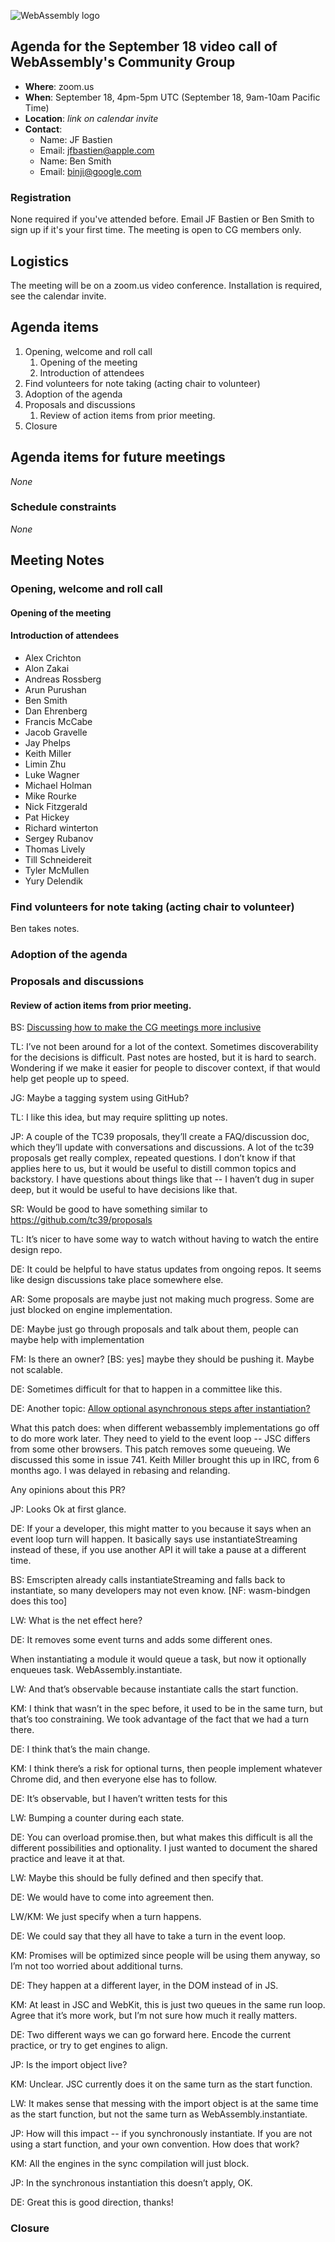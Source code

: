 ![WebAssembly logo](/images/WebAssembly.png)

## Agenda for the September 18 video call of WebAssembly's Community Group

- **Where**: zoom.us
- **When**: September 18, 4pm-5pm UTC (September 18, 9am-10am Pacific Time)
- **Location**: *link on calendar invite*
- **Contact**:
    - Name: JF Bastien
    - Email: jfbastien@apple.com
    - Name: Ben Smith
    - Email: binji@google.com

### Registration

None required if you've attended before. Email JF Bastien or Ben Smith to sign
up if it's your first time. The meeting is open to CG members only.

## Logistics

The meeting will be on a zoom.us video conference.
Installation is required, see the calendar invite.

## Agenda items

1. Opening, welcome and roll call
    1. Opening of the meeting
    1. Introduction of attendees
1. Find volunteers for note taking (acting chair to volunteer)
1. Adoption of the agenda
1. Proposals and discussions
    1. Review of action items from prior meeting.
1. Closure

## Agenda items for future meetings

*None*

### Schedule constraints

*None*

## Meeting Notes

### Opening, welcome and roll call

#### Opening of the meeting

#### Introduction of attendees

* Alex Crichton
* Alon Zakai
* Andreas Rossberg
* Arun Purushan
* Ben Smith
* Dan Ehrenberg
* Francis McCabe
* Jacob Gravelle
* Jay Phelps
* Keith Miller
* Limin Zhu
* Luke Wagner
* Michael Holman
* Mike Rourke
* Nick Fitzgerald
* Pat Hickey
* Richard winterton
* Sergey Rubanov
* Thomas Lively
* Till Schneidereit
* Tyler McMullen
* Yury Delendik

### Find volunteers for note taking (acting chair to volunteer)

Ben takes notes.

### Adoption of the agenda

### Proposals and discussions

#### Review of action items from prior meeting.

BS: [Discussing how to make the CG meetings more inclusive](https://github.com/WebAssembly/meetings/issues/304)

TL: I’ve not been around for a lot of the context. Sometimes discoverability for the decisions is difficult. Past notes are hosted, but it is hard to search. Wondering if we make it easier for people to discover context, if that would help get people up to speed.

JG: Maybe a tagging system using GitHub?

TL: I like this idea, but may require splitting up notes.

JP: A couple of the TC39 proposals, they’ll create a FAQ/discussion doc, which they’ll update with conversations and discussions. A lot of the tc39 proposals get really complex, repeated questions. I don’t know if that applies here to us, but it would be useful to distill common topics and backstory. I have questions about things like that -- I haven’t dug in super deep, but it would be useful to have decisions like that.

SR: Would be good to have something similar to https://github.com/tc39/proposals

TL: It’s nicer to have some way to watch without having to watch the entire design repo.

DE: It could be helpful to have status updates from ongoing repos. It seems like design discussions take place somewhere else.

AR: Some proposals are maybe just not making much progress. Some are just blocked on engine implementation.

DE: Maybe just go through proposals and talk about them, people can maybe help with implementation

FM: Is there an owner? [BS: yes] maybe they should be pushing it. Maybe not scalable.

DE: Sometimes difficult for that to happen in a committee like this.

DE: Another topic: [Allow optional asynchronous steps after instantiation?](https://github.com/WebAssembly/spec/issues/741)

What this patch does: when different webassembly implementations go off to do more work later. They need to yield to the event loop -- JSC differs from some other browsers. This patch removes some queueing. We discussed this some in issue 741. Keith Miller brought this up in IRC, from 6 months ago. I was delayed in rebasing and relanding.

Any opinions about this PR?

JP: Looks Ok at first glance.

DE: If your a developer, this might matter to you because it says when an event loop turn will happen. It basically says use instantiateStreaming instead of these, if you use another API it will take a pause at a different time.

BS: Emscripten already calls instantiateStreaming and falls back to instantiate, so many developers may not even know. [NF: wasm-bindgen does this too]

LW: What is the net effect here?

DE: It removes some event turns and adds some different ones.

When instantiating a module it would queue a task, but now it optionally enqueues task. WebAssembly.instantiate.

LW: And that’s observable because instantiate calls the start function.

KM: I think that wasn’t in the spec before, it used to be in the same turn, but that’s too constraining. We took advantage of the fact that we had a turn there.

DE: I think that’s the main change.

KM: I think there’s a risk for optional turns, then people implement whatever Chrome did, and then everyone else has to follow.

DE: It’s observable, but I haven’t written tests for this

LW: Bumping a counter during each state.

DE: You can overload promise.then, but what makes this difficult is all the different possibilities and optionality. I just wanted to document the shared practice and leave it at that.

LW: Maybe this should be fully defined and then specify that.

DE: We would have to come into agreement then.

LW/KM: We just specify when a turn happens.

DE: We could say that they all have to take a turn in the event loop.

KM: Promises will be optimized since people will be using them anyway, so I’m not too worried about additional turns.

DE: They happen at a different layer, in the DOM instead of in JS.

KM: At least in JSC and WebKit, this is just two queues in the same run loop. Agree that it’s more work, but I’m not sure how much it really matters.

DE: Two different ways we can go forward here. Encode the current practice, or try to get engines to align.

JP: Is the import object live?

KM: Unclear. JSC currently does it on the same turn as the start function.

LW: It makes sense that messing with the import object is at the same time as the start function, but not the same turn as WebAssembly.instantiate.

JP: How will this impact -- if you synchronously instantiate. If you are not using a start function, and your own convention. How does that work?

KM: All the engines in the sync compilation will just block.

JP: In the synchronous instantiation this doesn’t apply, OK.

DE: Great this is good direction, thanks!

### Closure
